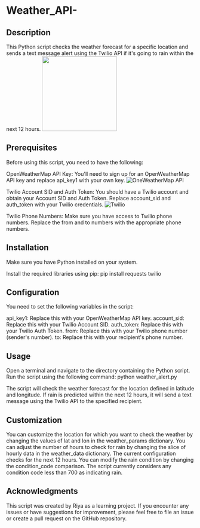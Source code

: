 # Weather_API-
## Description
This Python script checks the weather forecast for a specific location and sends a text message alert using the Twilio API if it's going to rain within the next 12 hours.
<img src="[Text by Twilio](https://github.com/RiyaChhikara/API-Projects-/assets/115228191/66ae3036-d7aa-4375-97fe-6e4aae0703dd)" width="200" />

## Prerequisites
Before using this script, you need to have the following:

OpenWeatherMap API Key: You'll need to sign up for an OpenWeatherMap API key and replace api_key1 with your own key.
![OneWeatherMap API](https://github.com/RiyaChhikara/API-Projects-/assets/115228191/a0741af1-c8ae-4b25-9b8d-e7b1d3a9a4fc)

Twilio Account SID and Auth Token: You should have a Twilio account and obtain your Account SID and Auth Token. Replace account_sid and auth_token with your Twilio credentials.
![Twilio](https://github.com/RiyaChhikara/API-Projects-/assets/115228191/0402e572-0893-42e1-83d9-73526c801dba)

Twilio Phone Numbers: Make sure you have access to Twilio phone numbers. Replace the from and to numbers with the appropriate phone numbers.

## Installation
Make sure you have Python installed on your system.

Install the required libraries using pip:
pip install requests twilio

## Configuration
You need to set the following variables in the script:

api_key1: Replace this with your OpenWeatherMap API key.
account_sid: Replace this with your Twilio Account SID.
auth_token: Replace this with your Twilio Auth Token.
from: Replace this with your Twilio phone number (sender's number).
to: Replace this with your recipient's phone number.

## Usage
Open a terminal and navigate to the directory containing the Python script.
Run the script using the following command:
python weather_alert.py

The script will check the weather forecast for the location defined in latitude and longitude.
If rain is predicted within the next 12 hours, it will send a text message using the Twilio API to the specified recipient.

## Customization
You can customize the location for which you want to check the weather by changing the values of lat and lon in the weather_params dictionary.
You can adjust the number of hours to check for rain by changing the slice of hourly data in the weather_data dictionary. The current configuration checks for the next 12 hours.
You can modify the rain condition by changing the condition_code comparison. The script currently considers any condition code less than 700 as indicating rain.

## Acknowledgments
This script was created by Riya as a learning project.
If you encounter any issues or have suggestions for improvement, please feel free to file an issue or create a pull request on the GitHub repository.
